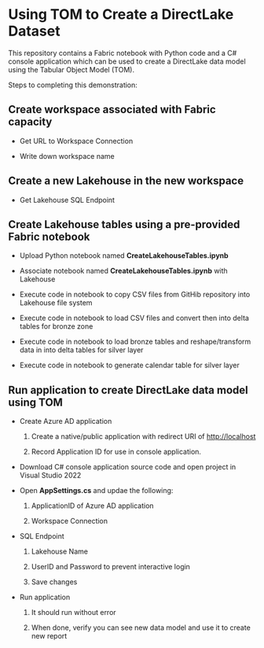 # Using TOM to Create a DirectLake Dataset

This repository contains a Fabric notebook with Python code and a C#
console application which can be used to create a DirectLake data model
using the Tabular Object Model (TOM).

Steps to completing this demonstration:

## Create workspace associated with Fabric capacity

- Get URL to Workspace Connection

- Write down workspace name

## Create a new Lakehouse in the new workspace

- Get Lakehouse SQL Endpoint

## Create Lakehouse tables using a pre-provided Fabric notebook

- Upload Python notebook named **CreateLakehouseTables.ipynb**

- Associate notebook named **CreateLakehouseTables.ipynb** with
  Lakehouse

- Execute code in notebook to copy CSV files from GitHib repository into
  Lakehouse file system

- Execute code in notebook to load CSV files and convert then into delta
  tables for bronze zone

- Execute code in notebook to load bronze tables and reshape/transform
  data in into delta tables for silver layer

- Execute code in notebook to generate calendar table for silver layer

## Run application to create DirectLake data model using TOM

- Create Azure AD application

  1.  Create a native/public application with redirect URI of
      <http://localhost>

  2.  Record Application ID for use in console application.

- Download C# console application source code and open project in Visual
  Studio 2022

- Open **AppSettings.cs** and updae the following:

  1.  ApplicationID of Azure AD application

  2.  Workspace Connection

- SQL Endpoint

  1.  Lakehouse Name

  2.  UserID and Password to prevent interactive login

  3.  Save changes

- Run application

  1.  It should run without error

  2.  When done, verify you can see new data model and use it to create
      new report
